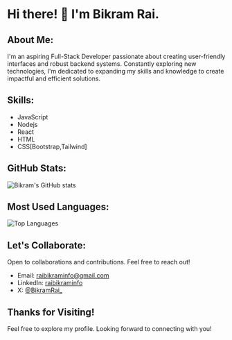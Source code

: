 # Hi there! 👋 I'm Bikram Rai.

## About Me:

I'm an aspiring Full-Stack Developer passionate about creating user-friendly interfaces and robust backend systems. Constantly exploring new technologies, I'm dedicated to expanding my skills and knowledge to create impactful and efficient solutions.

## Skills:

- JavaScript
- Nodejs
- React
- HTML
- CSS[Bootstrap,Tailwind]
 
## GitHub Stats:

![Bikram's GitHub stats](https://github-readme-stats.vercel.app/api?username=ItsBikramRai&show_icons=true&theme=radical)

## Most Used Languages:

![Top Languages](https://github-readme-stats.vercel.app/api/top-langs/?usernameItsBikramRai&layout=compact&theme=radical)

## Let's Collaborate:

Open to collaborations and contributions. Feel free to reach out!
- Email: raibikraminfo@gmail.com
- LinkedIn: [raibikraminfo](https://www.linkedin.com/in/raibikraminfo/)
- X: [@BikramRai_](https://x.com/BikramRai_)

## Thanks for Visiting!

Feel free to explore my profile. Looking forward to connecting with you!
